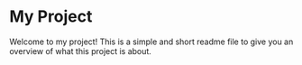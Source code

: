 # My Project

Welcome to my project! This is a simple and short readme file to give you an overview of what this project is about.
